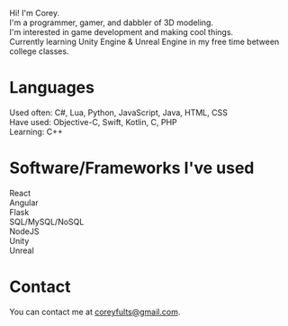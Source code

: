 Hi! I'm Corey. <br />
I'm a programmer, gamer, and dabbler of 3D modeling. <br />
I'm interested in game development and making cool things. <br />
Currently learning Unity Engine & Unreal Engine in my free time between college classes. <br />

# Languages 
Used often: C#, Lua, Python, JavaScript, Java, HTML, CSS <br /> 
Have used: Objective-C, Swift, Kotlin, C, PHP <br />
Learning: C++ <br />

# Software/Frameworks I've used
React <br />
Angular <br />
Flask <br />
SQL/MySQL/NoSQL <br />
NodeJS <br />
Unity <br />
Unreal <br />

# Contact
You can contact me at coreyfults@gmail.com. <br />

<!---
Fenrisulvur/Fenrisulvur is a ✨ special ✨ repository because its `README.md` (this file) appears on your GitHub profile.
You can click the Preview link to take a look at your changes.
--->
